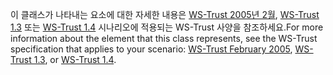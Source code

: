 <span data-ttu-id="a0194-101">이 클래스가 나타내는 요소에 대한 자세한 내용은 [WS-Trust 2005년 2월](http://schemas.xmlsoap.org/ws/2005/02/trust/), [WS-Trust 1.3](https://docs.oasis-open.org/ws-sx/ws-trust/200512/ws-trust-1.3-os.html) 또는 [WS-Trust 1.4](https://docs.oasis-open.org/ws-sx/ws-trust/v1.4/os/ws-trust-1.4-spec-os.html) 시나리오에 적용되는 WS-Trust 사양을 참조하세요.</span><span class="sxs-lookup"><span data-stu-id="a0194-101">For more information about the element that this class represents, see the WS-Trust specification that applies to your scenario: [WS-Trust February 2005](http://schemas.xmlsoap.org/ws/2005/02/trust/), [WS-Trust 1.3](https://docs.oasis-open.org/ws-sx/ws-trust/200512/ws-trust-1.3-os.html), or [WS-Trust 1.4](https://docs.oasis-open.org/ws-sx/ws-trust/v1.4/os/ws-trust-1.4-spec-os.html).</span></span>
